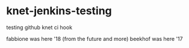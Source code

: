 # knet-jenkins-testing
testing github knet ci hook

fabbione was here '18 (from the future and more)
beekhof was here '17
